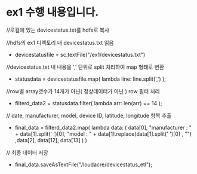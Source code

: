 ﻿# ex1 수행 내용입니다.

//로컬에 있는 devicestatus.txt를 hdfs로 복사

//hdfs의 ex1 디렉토리 내 devicestatus.txt 읽음
- devicestatusfile = sc.textFile("/ex1/devicestatus.txt")

//devicestatus.txt 내 내용을 ',' 단위로 split 처리하여 map 형태로 변환
- statusdata = devicestatusfile.map( lambda line: line.split(',') );

//row별 array갯수가 14개가 아닌( 정상데이터가 아닌 ) row 필터 처리
- filterd_data2 = statusdata.filter( lambda arr: len(arr) == 14 );

// date, manufacturer, model, device ID, latitude, longitude 항목 추출
- final_data = filterd_data2.map( lambda data: ( data[0], "manufacturer : " + data[1].split(' ')[0], "model : " + data[1].replace(data[1].split(' ')[0] , "") ,data[2], data[12], data[13] ) )

// 최종 데이터 저장
- final_data.saveAsTextFile("/loudacre/devicestatus_etl");
